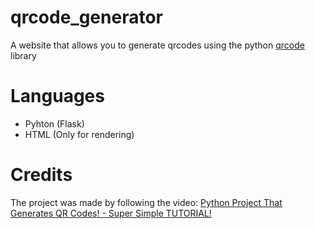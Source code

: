 # qrcode_generator
A website that allows you to generate qrcodes using the python [qrcode](https://pypi.org/project/qrcode/) library

# Languages
- Pyhton (Flask)
- HTML (Only for rendering)

# Credits
The project was made by following the video: [Python Project That Generates QR Codes! - Super Simple TUTORIAL!](https://www.youtube.com/watch?v=Qh6jqlfCClM&ab_channel=developedbyed)
